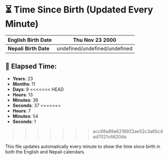 # ⏳ Time Since Birth (Updated Every Minute)

| **English Birth Date** | Thu Nov 23 2000 |
|------------------------|-------------------------------------|
| **Nepali Birth Date**  | undefined/undefined/undefined                  |

## 📅 Elapsed Time:

- **Years**: 23
- **Months**: 11
- **Days**: 9
<<<<<<< HEAD
- **Hours**: 13
- **Minutes**: 38
- **Seconds**: 37
=======
- **Hours**: 7
- **Minutes**: 54
- **Seconds**: 1
>>>>>>> acc69a89a6216922ae52c3a65c4ad7021c6620da

This file updates automatically every minute to show the time since birth in both the English and Nepali calendars.